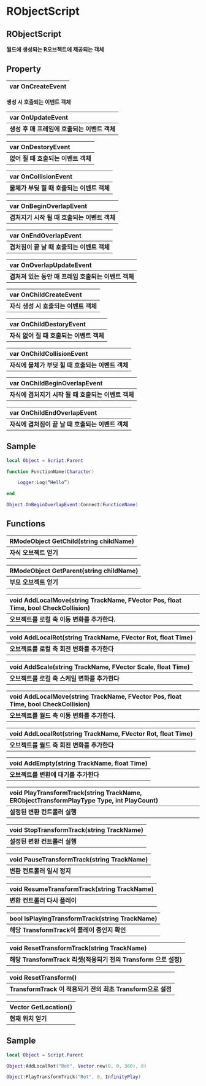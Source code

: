 # RObjectScript

## **RObjectScript**

**월드에 생성되는 R오브젝트에 제공되는 객체**

## **Property**
 
| **var OnCreateEvent** |
| :--- |
**생성 시 호출되는 이벤트 객체**
 
| **var OnUpdateEvent** |
| :--- |
| **생성 후 매 프레임에 호출되는 이벤트 객체** |
 
| **var OnDestoryEvent** |
| :--- |
| **없어 질 때 호출되는 이벤트 객체** |
 
| **var OnCollisionEvent** |
| :--- |
| **물체가 부딪 힐 때 호출되는 이벤트 객체** | 

| **var OnBeginOverlapEvent** |
| :--- |
| **겹처지기 시작 될 때 호출되는 이벤트 객체** | 
 
| **var OnEndOverlapEvent** |
| :--- |
| **겹처짐이 끝 날 때 호출되는 이벤트 객체** | 
  
| **var OnOverlapUpdateEvent** |
| :--- |
| **겹처져 있는 동안 매 프레임 호출되는 이벤트 객체** | 
 
| **var OnChildCreateEvent** |
| :--- |
| **자식 생성 시 호출되는 이벤트 객체** | 

| **var OnChildDestoryEvent** |
| :--- | 
| **자식 없어 질 때 호출되는 이벤트 객체** | 

| **var OnChildCollisionEvent** |
| :--- |
| **자식에 물체가 부딪 힐 때 호출되는 이벤트 객체** | 

| **var OnChildBeginOverlapEvent** |
| :--- |
| **자식에 겹처지기 시작 될 때 호출되는 이벤트 객체** | 

| **var OnChildEndOverlapEvent** |
| :--- |
| **자식에 겹처짐이 끝 날 때 호출되는 이벤트 객체** |

 

## **Sample**

```lua
local Object = Script.Parent

function FunctionName(Character) 

    Logger:Log(“Hello”)

end

Object.OnBeginOverlapEvent:Connect(FunctionName)
```

## **Functions**

| **RModeObject GetChild\(string childName\)** |
| :--- |
| **자식 오브젝트 얻기** |

| **RModeObject GetParent\(string childName\)** |
| :--- |
| **부모 오브젝트 얻기** |

| **void AddLocalMove\(string TrackName, FVector Pos, float Time, bool CheckCollision\)** |
| :--- |
| **오브젝트를 로컬 축 이동 변화를 추가한다.** |

| **void AddLocalRot\(string TrackName, FVector Rot, float Time\)** |
| :--- |
| **오브젝트를 로컬 축 회전 변화를 추가한다** |

| **void AddScale\(string TrackName, FVector Scale, float Time\)** |
| :--- |
| **오브젝트를 로컬 축 스케일 변화를 추가한다** |

| **void AddLocalMove\(string TrackName, FVector Pos, float Time, bool CheckCollision\)** |
| :--- |
| **오브젝트를 월드 축 이동 변화를 추가한다.** |

| **void AddLocalRot\(string TrackName, FVector Rot, float Time\)** |
| :--- |
| **오브젝트를 월드 축 회전 변화를 추가한다** |

| **void AddEmpty\(string TrackName, float Time\)** |
| :--- |
| **오브젝트를 변환에 대기를 추가한다** |

| **void PlayTransformTrack\(string TrackName, ERObjectTransformPlayType Type, int PlayCount\)** |
| :--- |
| **설정된 변환 컨트롤러 실행** |

| **void StopTransformTrack\(string TrackName\)** |
| :--- |
| **설정된 변환 컨트롤러 실행** |

| **void PauseTransformTrack\(string TrackName\)** |
| :--- |
| **변환 컨트롤러 일시 정지** |

| **void ResumeTransformTrack\(string TrackName\)** |
| :--- |
| **변환 컨트롤러 다시 플레이** |

| **bool IsPlayingTransformTrack\(string TrackName\)** |
| :--- |
| **해당 TransformTrack이 플레이 중인지 확인** |

| **void ResetTransformTrack\(string TrackName\)** |
| :--- |
| **해당 TransformTrack 리셋\(적용되기 전의 Transform 으로 설정\)** |

| **void ResetTransform\(\)** |
| :--- |
| **TransformTrack 이 적용되기 전의 최초 Transform으로 설정** |

| **Vector GetLocation\(\)** |
| :--- |
| **현재 위치 얻기** |

## **Sample**

```lua
local Object = Script.Parent

Object:AddLocalRot("Rot", Vector.new(0, 0, 360), 8)  

Object:PlayTransformTrack("Rot", 0, InfinityPlay)
```

